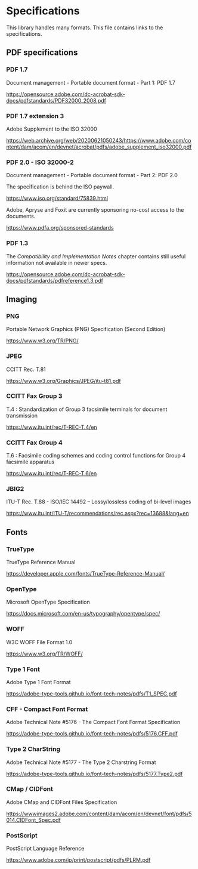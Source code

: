 # Specifications

This library handles many formats. This file contains links to the specifications.

## PDF specifications

### PDF 1.7
Document management - Portable document format - Part 1: PDF 1.7

https://opensource.adobe.com/dc-acrobat-sdk-docs/pdfstandards/PDF32000_2008.pdf

### PDF 1.7 extension 3
Adobe Supplement to the ISO 32000

https://web.archive.org/web/20200621050243/https://www.adobe.com/content/dam/acom/en/devnet/acrobat/pdfs/adobe_supplement_iso32000.pdf

### PDF 2.0 - ISO 32000-2
Document management - Portable document format - Part 2: PDF 2.0

The specification is behind the ISO paywall.

https://www.iso.org/standard/75839.html

Adobe, Apryse and Foxit are currently sponsoring no-cost access to the documents.

https://www.pdfa.org/sponsored-standards


### PDF 1.3
The *Compatibility and Implementation Notes* chapter contains still useful information not available in newer specs.

https://opensource.adobe.com/dc-acrobat-sdk-docs/pdfstandards/pdfreference1.3.pdf


## Imaging

### PNG
Portable Network Graphics (PNG) Specification (Second Edition)

https://www.w3.org/TR/PNG/

### JPEG
CCITT Rec. T.81

https://www.w3.org/Graphics/JPEG/itu-t81.pdf

### CCITT Fax Group 3
T.4 : Standardization of Group 3 facsimile terminals for document transmission

https://www.itu.int/rec/T-REC-T.4/en

### CCITT Fax Group 4
T.6 : Facsimile coding schemes and coding control functions for Group 4 facsimile apparatus

https://www.itu.int/rec/T-REC-T.6/en

### JBIG2
ITU-T Rec. T.88 - ISO/IEC 14492 – Lossy/lossless coding of bi-level images

https://www.itu.int/ITU-T/recommendations/rec.aspx?rec=13688&lang=en


## Fonts

### TrueType
TrueType Reference Manual

https://developer.apple.com/fonts/TrueType-Reference-Manual/

### OpenType
Microsoft OpenType Specification

https://docs.microsoft.com/en-us/typography/opentype/spec/

### WOFF
W3C WOFF File Format 1.0

https://www.w3.org/TR/WOFF/

### Type 1 Font
Adobe Type 1 Font Format

https://adobe-type-tools.github.io/font-tech-notes/pdfs/T1_SPEC.pdf

### CFF - Compact Font Format
Adobe Technical Note #5176 - The Compact Font Format Specification

https://adobe-type-tools.github.io/font-tech-notes/pdfs/5176.CFF.pdf

### Type 2 CharString
Adobe Technical Note #5177 - The Type 2 Charstring Format

https://adobe-type-tools.github.io/font-tech-notes/pdfs/5177.Type2.pdf

### CMap / CIDFont
Adobe CMap and CIDFont Files Specification

https://wwwimages2.adobe.com/content/dam/acom/en/devnet/font/pdfs/5014.CIDFont_Spec.pdf

### PostScript
PostScript Language Reference

https://www.adobe.com/jp/print/postscript/pdfs/PLRM.pdf
